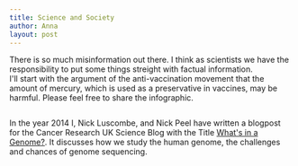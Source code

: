 ```yaml
---
title: Science and Society
author: Anna
layout: post
---
```

There is so much misinformation out there. I think as scientists we have the responsibility to put some things streight with factual information.  
I'll start with the argument of the anti-vaccination movement that the amount of mercury, which is used as a preservative in vaccines, may be harmful. Please feel free to share the infographic.   

<span class="image left"><img src="{{ 'assets/images/Mercury.png' | relative_url }}" alt="" /></span>  

In the year 2014 I, Nick Luscombe, and Nick Peel have written a blogpost for the Cancer Research UK Science Blog with the Title <a href="https://scienceblog.cancerresearchuk.org/2014/05/21/whats-in-a-genome/">What's in a Genome?</a>. It discusses how we study the human genome, the challenges and chances of genome sequencing. 

